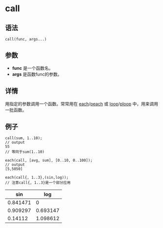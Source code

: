 # call

## 语法

`call(func, args...)`

## 参数

* **func** 是一个函数名。
* **args** 是函数func的参数。

## 详情

用指定的参数调用一个函数。常常用在 [each](each.html)/[peach](peach.html) 或 [loop](loop.html)/[ploop](ploop.html) 中，用来调用一批函数。

## 例子

```
call(sum, 1..10);
// output
55
// 等同于sum(1..10)

each(call, [avg, sum], [0..10, 0..100]);
// output
[5,5050]

each(call{, 1..3},(sin,log));
// 注意call{, 1..3}是一个部分应用
```

| sin | log |
| --- | --- |
| 0.841471 | 0 |
| 0.909297 | 0.693147 |
| 0.14112 | 1.098612 |

